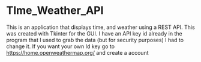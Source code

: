 # TIme_Weather_API
This is an application that displays time, and weather using a REST API.  This was created with Tkinter  for the GUI. I have an API key id already in the program that I used to grab the data (but for security purposes) I had to change it.
If you want your own Id key go to https://home.openweathermap.org/ and create a account
